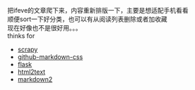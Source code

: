 把ifeve的文章爬下来，内容重新排版一下，主要是想适配手机看看   
顺便sort一下好分类，也可以有从阅读列表删除或者加收藏    
现在好像也不是很好用。。。  
thinks for  
* [scrapy](https://github.com/scrapy/scrapy)  
* [github-markdown-css](https://github.com/sindresorhus/github-markdown-css)  
* [flask](https://github.com/pallets/flask)  
* [html2text](https://github.com/aaronsw/html2text)  
* [markdown2](https://github.com/trentm/python-markdown2)  
